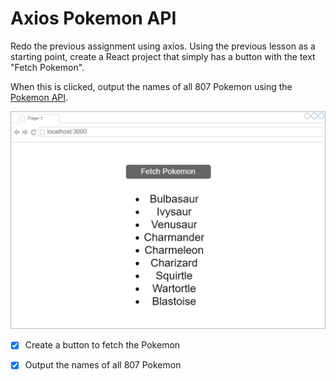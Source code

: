 # Axios Pokemon API

Redo the previous assignment using axios. Using the previous lesson as a starting point, create a React project that simply has a button with the text "Fetch Pokemon".

When this is clicked, output the names of all 807 Pokemon using the [Pokemon API](https://pokeapi.co/).

![](Pokemon.png)

- [x] Create a button to fetch the Pokemon

- [x] Output the names of all 807 Pokemon
